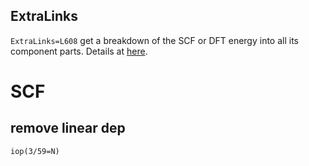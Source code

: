 ## ExtraLinks
`ExtraLinks=L608`  get a breakdown of the SCF or DFT energy into all its component parts.
Details at [here](https://gaussian.com/faq1).

# SCF
## remove linear dep
```iop(3/59=N)``` 